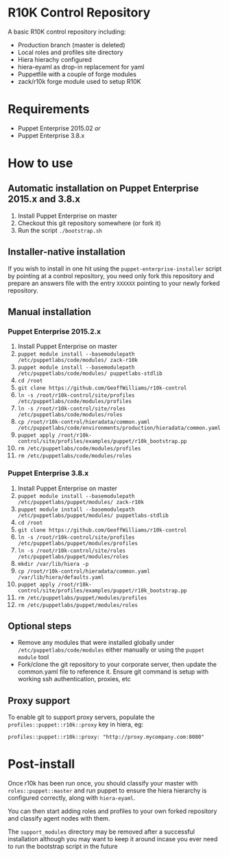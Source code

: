 # R10K Control Repository
A basic R10K control repository including:
* Production branch (master is deleted)
* Local roles and profiles site directory
* Hiera hierachy configured
* hiera-eyaml as drop-in replacement for yaml
* Puppetfile with a couple of forge modules
* zack/r10k forge module used to setup R10K

# Requirements
* Puppet Enterprise 2015.02
_or_
* Puppet Enterprise 3.8.x

# How to use 

## Automatic installation on Puppet Enterprise 2015.x and 3.8.x
1. Install Puppet Enterprise on master
1. Checkout this git repository somewhere (or fork it)
1. Run the script `./bootstrap.sh`


## Installer-native installation
If you wish to install in one hit using the `puppet-enterprise-installer` script by pointing at a control repository, you need only fork this repository and prepare an answers file with the entry `XXXXXX` pointing to your newly forked repository.

## Manual installation

### Puppet Enterprise 2015.2.x
1. Install Puppet Enterprise on master
1. `puppet module install --basemodulepath /etc/puppetlabs/code/modules/ zack-r10k`
1. `puppet module install --basemodulepath /etc/puppetlabs/code/modules/ puppetlabs-stdlib`
1. `cd /root`
1. `git clone https://github.com/GeoffWilliams/r10k-control`
1. `ln -s /root/r10k-control/site/profiles /etc/puppetlabs/code/modules/profiles`
1. `ln -s /root/r10k-control/site/roles /etc/puppetlabs/code/modules/roles`
1. `cp /root/r10k-control/hieradata/common.yaml /etc/puppetlabs/code/environments/production/hieradata/common.yaml`
1. `puppet apply /root/r10k-control/site/profiles/examples/puppet/r10k_bootstrap.pp`
1. `rm /etc/puppetlabs/code/modules/profiles`
1. `rm /etc/puppetlabs/code/modules/roles`

### Puppet Enterprise 3.8.x
1. Install Puppet Enterprise on master
1. `puppet module install --basemodulepath /etc/puppetlabs/puppet/modules/ zack-r10k`
1. `puppet module install --basemodulepath /etc/puppetlabs/puppet/modules/ puppetlabs-stdlib`
1. `cd /root`
1. `git clone https://github.com/GeoffWilliams/r10k-control`
1. `ln -s /root/r10k-control/site/profiles /etc/puppetlabs/puppet/modules/profiles`
1. `ln -s /root/r10k-control/site/roles /etc/puppetlabs/puppet/modules/roles`
1. `mkdir /var/lib/hiera -p`
1. `cp /root/r10k-control/hieradata/common.yaml /var/lib/hiera/defaults.yaml`
9. `puppet apply /root/r10k-control/site/profiles/examples/puppet/r10k_bootstrap.pp`
1. `rm /etc/puppetlabs/puppet/modules/profiles`
1. `rm /etc/puppetlabs/puppet/modules/roles`

## Optional steps
* Remove any modules that were installed globally under `/etc/puppetlabs/code/modules` either manually or using the `puppet module` tool
* Fork/clone the git repository to your corporate server, then update the common.yaml file to reference it.  Ensure git command is setup with working ssh authentication, proxies, etc

## Proxy support
To enable git to support proxy servers, populate the `profiles::puppet::r10k::proxy` key in hiera, eg: 
```
profiles::puppet::r10k::proxy: "http://proxy.mycompany.com:8080"
```

# Post-install
Once r10k has been run once, you should classify your master with `roles::puppet::master` and run puppet to ensure the hiera hierarchy is configured correctly, along with `hiera-eyaml`.

You can then start adding roles and profiles to your own forked repository and classify agent nodes with them.

The `support_modules` directory may be removed after a successful installation although you may want to keep it around incase you ever need to run the bootstrap script in the future
